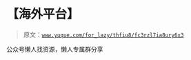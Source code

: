 # 【海外平台】

> 原文：[`www.yuque.com/for_lazy/thfiu8/fc3rzl7ia8ury6x3`](https://www.yuque.com/for_lazy/thfiu8/fc3rzl7ia8ury6x3)



公众号懒人找资源，懒人专属群分享